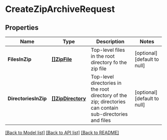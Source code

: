 # CreateZipArchiveRequest

## Properties
Name | Type | Description | Notes
------------ | ------------- | ------------- | -------------
**FilesInZip** | [**[]ZipFile**](ZipFile.md) | Top-level files in the root directory fo the zip file | [optional] [default to null]
**DirectoriesInZip** | [**[]ZipDirectory**](ZipDirectory.md) | Top-level directories in the root directory of the zip; directories can contain sub-directories and files | [optional] [default to null]

[[Back to Model list]](../README.md#documentation-for-models) [[Back to API list]](../README.md#documentation-for-api-endpoints) [[Back to README]](../README.md)


